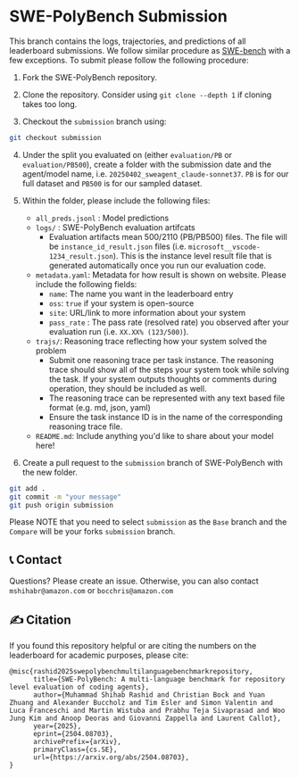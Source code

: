# SWE-PolyBench Submission

This branch contains the logs, trajectories, and predictions of all leaderboard submissions. We follow similar procedure as [SWE-bench](https://www.swebench.com/submit.html) with a few exceptions. To submit please follow the following procedure:

1. Fork the SWE-PolyBench repository.

2. Clone the repository. Consider using `git clone --depth 1` if cloning takes too long.

3. Checkout the `submission` branch using:

```sh
git checkout submission
```

4. Under the split you evaluated on (either `evaluation/PB` or `evaluation/PB500`), create a folder with the submission date and the agent/model name, i.e. `20250402_sweagent_claude-sonnet37`. `PB` is for our full dataset and `PB500` is for our sampled dataset.

5. Within the folder, please include the following files:
    - `all_preds.jsonl` : Model predictions
    - `logs/` : SWE-PolyBench evaluation artifcats
        - Evaluation artifacts mean 500/2110 (PB/PB500) files. The file will be `instance_id_result.json` files (i.e. `microsoft__vscode-1234_result.json`). This is the instance level result file that is generated automatically once you run our evaluation code.
    - `metadata.yaml`: Metadata for how result is shown on website. Please include the following fields:
        - `name`: The name you want in the leaderboard entry
        - `oss`: `true` if your system is open-source
        - `site`: URL/link to more information about your system
        - `pass_rate` : The pass rate (resolved rate) you observed after your evaluation run (i.e. `XX.XX% (123/500)`).
    - `trajs/`: Reasoning trace reflecting how your system solved the problem
        - Submit one reasoning trace per task instance. The reasoning trace should show all of the steps your system took while solving the task. If your system outputs thoughts or comments during operation, they should be included as well.
        - The reasoning trace can be represented with any text based file format (e.g. md, json, yaml)
        - Ensure the task instance ID is in the name of the corresponding reasoning trace file.
    - `README.md`: Include anything you'd like to share about your model here!

6. Create a pull request to the `submission` branch of SWE-PolyBench with the new folder.
```sh
git add .
git commit -m "your message"
git push origin submission
```
Please NOTE that you need to select `submission` as the `Base` branch and the `Compare` will be your forks `submission` branch.

## 📞 Contact
Questions? Please create an issue. Otherwise, you can also contact `mshihabr@amazon.com` or `bocchris@amazon.com`

## ✍️ Citation
If you found this repository helpful or are citing the numbers on the leaderboard for academic purposes, please cite:
```
@misc{rashid2025swepolybenchmultilanguagebenchmarkrepository,
      title={SWE-PolyBench: A multi-language benchmark for repository level evaluation of coding agents}, 
      author={Muhammad Shihab Rashid and Christian Bock and Yuan Zhuang and Alexander Buccholz and Tim Esler and Simon Valentin and Luca Franceschi and Martin Wistuba and Prabhu Teja Sivaprasad and Woo Jung Kim and Anoop Deoras and Giovanni Zappella and Laurent Callot},
      year={2025},
      eprint={2504.08703},
      archivePrefix={arXiv},
      primaryClass={cs.SE},
      url={https://arxiv.org/abs/2504.08703}, 
}
```
